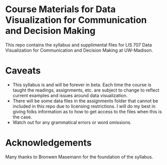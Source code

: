 # Course Materials for Data Visualization for Communication and Decision Making

This repo contains the syllabus and supplimental files for LIS 707 Data Visualization for Communication and Decision Making at UW-Madison. 


# Caveats 

- This syllabus is and will be forever in beta. Each time the course is taught the readings, assignments, etc. are subject to change to reflect current examples and issues around data visualization.
- There will be some data files in the assignments folder that cannot be included in this repo due to licensing restrictions. I will do my best in giving folks information as to how to get access to the files when this is the case.
- Watch out for any grammatical errors or word omissions. 

# Acknowledgements 

Many thanks to Bronwen Masemann for the foundation of the syllabus. 


